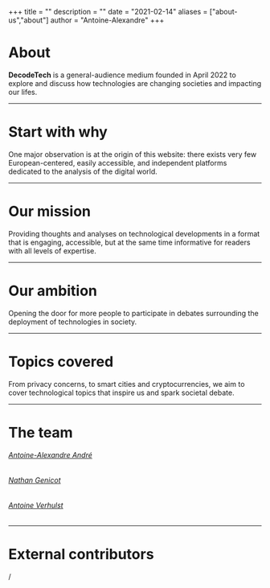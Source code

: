 +++
title = ""
description = ""
date = "2021-02-14"
aliases = ["about-us","about"]
author = "Antoine-Alexandre"
+++

# About

**DecodeTech** is a general-audience medium founded in April 2022 to explore and discuss how technologies are changing societies and impacting our lifes.  
***

# Start with why

One major observation is at the origin of this website: there exists very few European-centered, easily accessible, and independent platforms dedicated to the analysis of the digital world. 
***

# Our mission

Providing thoughts and analyses on technological developments in a format that is engaging, accessible, but at the same time informative for readers with all levels of expertise. 
***

# Our ambition

Opening the door for more people to participate in debates surrounding the deployment of technologies in society. 
***

# Topics covered

From privacy concerns, to smart cities and cryptocurrencies, we aim to cover technological topics that inspire us and spark societal debate.
***

# The team

###### [Antoine-Alexandre André](https://decodetech.eu/authors/antoine-alexandre/)
###### [Nathan Genicot](https://decodetech.eu/authors/nathan/)
###### [Antoine Verhulst](https://decodetech.eu/authors/antoine/)
***

# External contributors
/




